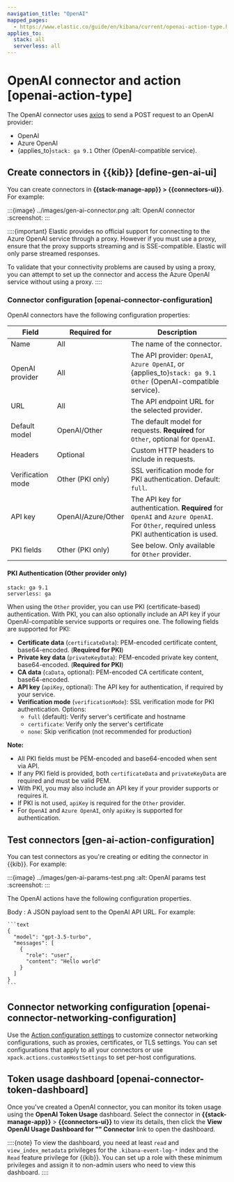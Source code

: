 ```yaml
---
navigation_title: "OpenAI"
mapped_pages:
  - https://www.elastic.co/guide/en/kibana/current/openai-action-type.html
applies_to:
  stack: all
  serverless: all
---
```


# OpenAI connector and action [openai-action-type]

The OpenAI connector uses [axios](https://github.com/axios/axios) to send a POST request to an OpenAI provider: 

* OpenAI
* Azure OpenAI
* {applies_to}`stack: ga 9.1` Other (OpenAI-compatible service).

## Create connectors in {{kib}} [define-gen-ai-ui]

You can create connectors in **{{stack-manage-app}} > {{connectors-ui}}**.  For example:

:::{image} ../images/gen-ai-connector.png
:alt: OpenAI connector
:screenshot:
:::

::::{important}
Elastic provides no official support for connecting to the Azure OpenAI service through a proxy. However if you must use a proxy, ensure that the proxy supports streaming and is SSE-compatible. Elastic will only parse streamed responses.

To validate that your connectivity problems are caused by using a proxy, you can attempt to set up the connector and access the Azure OpenAI service without using a proxy.
::::

### Connector configuration [openai-connector-configuration]

OpenAI connectors have the following configuration properties:

| Field            | Required for         | Description                                                                                 |
|------------------|---------------------|---------------------------------------------------------------------------------------------|
| Name             | All                 | The name of the connector.                                                                  |
| OpenAI provider  | All                 | The API provider: `OpenAI`, `Azure OpenAI`, or {applies_to}`stack: ga 9.1` `Other` (OpenAI-compatible service).         |
| URL              | All                 | The API endpoint URL for the selected provider.                                             |
| Default model    | OpenAI/Other        | The default model for requests. **Required** for `Other`, optional for `OpenAI`.            |
| Headers          | Optional            | Custom HTTP headers to include in requests.                                                 |
| Verification mode| Other (PKI only)    | SSL verification mode for PKI authentication. Default: `full`.                              |
| API key          | OpenAI/Azure/Other  | The API key for authentication. **Required** for `OpenAI` and `Azure OpenAI`. For `Other`, required unless PKI authentication is used. |
| PKI fields       | Other (PKI only)    | See below. Only available for `Other` provider.                                             |

#### PKI Authentication (Other provider only)
```{applies_to}
stack: ga 9.1
serverless: ga
```

When using the `Other` provider, you can use PKI (certificate-based) authentication. With PKI, you can also optionally include an API key if your OpenAI-compatible service supports or requires one. The following fields are supported for PKI:

- **Certificate data** (`certificateData`): PEM-encoded certificate content, base64-encoded. (**Required for PKI**)
- **Private key data** (`privateKeyData`): PEM-encoded private key content, base64-encoded. (**Required for PKI**)
- **CA data** (`caData`, optional): PEM-encoded CA certificate content, base64-encoded.
- **API key** (`apiKey`, optional): The API key for authentication, if required by your service.
- **Verification mode** (`verificationMode`): SSL verification mode for PKI authentication. Options:
  - `full` (default): Verify server's certificate and hostname
  - `certificate`: Verify only the server's certificate
  - `none`: Skip verification (not recommended for production)

**Note:**
- All PKI fields must be PEM-encoded and base64-encoded when sent via API.
- If any PKI field is provided, both `certificateData` and `privateKeyData` are required and must be valid PEM.
- With PKI, you may also include an API key if your provider supports or requires it.
- If PKI is not used, `apiKey` is required for the `Other` provider.
- For `OpenAI` and `Azure OpenAI`, only `apiKey` is supported for authentication.

## Test connectors [gen-ai-action-configuration]

You can test connectors as you're creating or editing the connector in {{kib}}. For example:

:::{image} ../images/gen-ai-params-test.png
:alt: OpenAI params test
:screenshot:
:::

The OpenAI actions have the following configuration properties.

Body
:   A JSON payload sent to the OpenAI API URL. For example:

    ```text
    {
      "model": "gpt-3.5-turbo",
      "messages": [
        {
          "role": "user",
          "content": "Hello world"
        }
      ]
    }
    ```

## Connector networking configuration [openai-connector-networking-configuration]

Use the [Action configuration settings](/reference/configuration-reference/alerting-settings.md#action-settings) to customize connector networking configurations, such as proxies, certificates, or TLS settings. You can set configurations that apply to all your connectors or use `xpack.actions.customHostSettings` to set per-host configurations.

## Token usage dashboard [openai-connector-token-dashboard]

Once you've created a OpenAI connector, you can monitor its token usage using the **OpenAI Token Usage** dashboard. Select the connector in **{{stack-manage-app}}** > **{{connectors-ui}}** to view its details, then click the **View OpenAI Usage Dashboard for "*<Name>*" Connector** link to open the dashboard.

::::{note}
To view the dashboard, you need at least `read` and `view_index_metadata` privileges for the `.kibana-event-log-*` index and the `Read` feature privilege for {{kib}}. You can set up a role with these minimum privileges and assign it to non-admin users who need to view this dashboard.
::::
